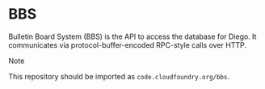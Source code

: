 # BBS

Bulletin Board System (BBS) is the API to access the database for Diego. It communicates via protocol-buffer-encoded RPC-style calls over HTTP.

> [!NOTE]
>
> This repository should be imported as `code.cloudfoundry.org/bbs`.
